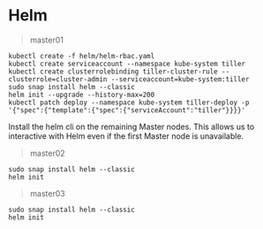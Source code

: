 # Helm

> master01

```shell
kubectl create -f helm/helm-rbac.yaml
kubectl create serviceaccount --namespace kube-system tiller
kubectl create clusterrolebinding tiller-cluster-rule --clusterrole=cluster-admin --serviceaccount=kube-system:tiller
sudo snap install helm --classic
helm init --upgrade --history-max=200
kubectl patch deploy --namespace kube-system tiller-deploy -p '{"spec":{"template":{"spec":{"serviceAccount":"tiller"}}}}'
```

Install the helm cli on the remaining Master nodes. This allows us to interactive with Helm even if the first Master node is unavailable.

> master02

```shell
sudo snap install helm --classic
helm init
```

> master03

```shell
sudo snap install helm --classic
helm init
```
